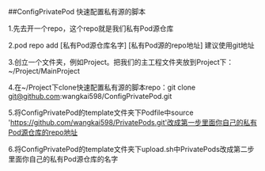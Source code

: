 ##ConfigPrivatePod
快速配置私有源的脚本

1.先去开一个repo，这个repo就是我们私有Pod源仓库

2.pod repo add [私有Pod源仓库名字] [私有Pod源的repo地址] 建议使用git地址


3.创立一个文件夹，例如Project。把我们的主工程文件夹放到Project下：~/Project/MainProject

4.在~/Project下clone快速配置私有源的脚本repo：git clone git@github.com:wangkai598/ConfigPrivatePod.git

5.将ConfigPrivatePod的template文件夹下Podfile中source 'https://github.com/wangkai598/PrivatePods.git'改成第一步里面你自己的私有Pod源仓库的repo地址

6.将ConfigPrivatePod的template文件夹下upload.sh中PrivatePods改成第二步里面你自己的私有Pod源仓库的名字
